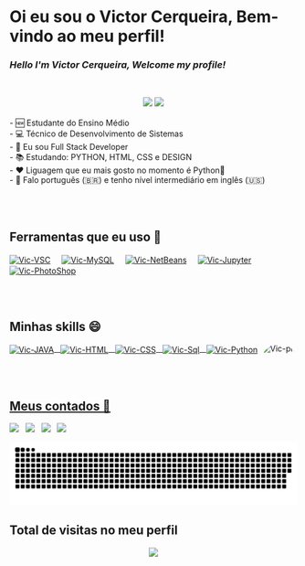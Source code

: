 # Oi eu sou o Victor Cerqueira, Bem-vindo ao meu perfil!
### *Hello I'm Victor Cerqueira, Welcome my profile!*
&nbsp;
<div align="center">
  <img height="180em" src="https://github-readme-stats.vercel.app/api?username=brenaki&show_icons=true&theme=react&include_all_commits=true&count_private=true"/>
  <img height="180em" src="https://github-readme-stats.vercel.app/api/top-langs/?username=brenaki&layout=compact&langs_count=7&theme=react"/>
</div>
&nbsp;&nbsp;
  <div>
- 🆕 Estudante do Ensino Médio<br>
- 💻 Técnico de Desenvolvimento de Sistemas<br>
- 🔭 Eu sou Full Stack Developer<br>
- 📚 Estudando: PYTHON, HTML, CSS e DESIGN<br>
- ❤️ Liguagem que eu mais gosto no momento é Python🐍<br>
- 💬 Falo português (🇧🇷) e tenho nível intermediário em inglês (🇺🇸)<br>
</div>
  
  <br><br>

## Ferramentas que eu uso 💼
  <div style="display: inline_block">
  <a href="https://code.visualstudio.com/download" target="_blank"><img align="center" alt="Vic-VSC" height="50" width="50" src="https://cdn.jsdelivr.net/gh/devicons/devicon/icons/vscode/vscode-original.svg"></a>
  &nbsp;&nbsp;&nbsp;
  <a href="https://www.mysql.com/downloads/" target="_blank"><img align="center" alt="Vic-MySQL" height="50" width="50" src="https://cdn.jsdelivr.net/gh/devicons/devicon/icons/mysql/mysql-original.svg"></a>
  &nbsp;&nbsp;&nbsp;
  <a href="https://netbeans.apache.org/download/index.html" target="_blank"><img align="center" alt="Vic-NetBeans" height="50" width="50" src="https://cdn.discordapp.com/attachments/796077210720272394/903048000178389082/NETBEANS.png"></a>
  &nbsp;&nbsp;&nbsp;
  <a href="https://netbeans.apache.org/download/index.html" target="_blank"><img align="center" alt="Vic-Jupyter" height="50" width="50" src="https://cdn.jsdelivr.net/gh/devicons/devicon/icons/jupyter/jupyter-original-wordmark.svg"></a>
  &nbsp;&nbsp;&nbsp;
  <a href="https://netbeans.apache.org/download/index.html" target="_blank"><img align="center" alt="Vic-PhotoShop" height="50" width="50" src="https://cdn.jsdelivr.net/gh/devicons/devicon/icons/photoshop/photoshop-plain.svg"></a>
  </div>

  <br><br>

  ## Minhas skills 😄
<div style="display: inline_block">
  <a href="https://github.com/brenaki">
  <img align="center" alt="Vic-JAVA" height="50" width="70" src="https://cdn.jsdelivr.net/gh/devicons/devicon/icons/java/java-original-wordmark.svg">
  &nbsp;
  <img align="center" alt="Vic-HTML" height="50" width="50" src="https://cdn.jsdelivr.net/gh/devicons/devicon/icons/html5/html5-original-wordmark.svg">
  &nbsp;
  <img align="center" alt="Vic-CSS" height="50" width="50" src="https://cdn.jsdelivr.net/gh/devicons/devicon/icons/css3/css3-original-wordmark.svg">
  &nbsp;
  <img align="center" alt="Vic-Sql" height="50" width="70" src="https://cdn.jsdelivr.net/gh/devicons/devicon/icons/mysql/mysql-original-wordmark.svg">
  &nbsp;
  <img align="center" alt="Vic-Python" height="50" width="70" src="https://cdn.jsdelivr.net/gh/devicons/devicon/icons/python/python-original-wordmark.svg">
  <img align="right" alt="Vic-pic" height="150" style="border-radius:50px;" src="https://cdn.discordapp.com/attachments/782912374797500417/901906862889386005/C3Xr.gif">
</div>
  
  <br><br>
  
  ## Meus contados :iphone:
<div>
  <a href="https://instagram.com/victor_angelolc" target="_blank"><img src="https://img.shields.io/badge/-Instagram-%23E4405F?style=for-the-badge&logo=instagram&logoColor=white" target="_blank"></a>
  &nbsp;
  <a href="https://steamcommunity.com/profiles/76561198798646904" target="_blank"><img src="https://img.shields.io/badge/Steam-000000?style=for-the-badge&logo=steam&logoColor=white" target="_blank"></a>
  &nbsp;
  <a href = "mailto:victor.legat.cerqueira@gmail.com"><img src="https://img.shields.io/badge/-Gmail-%23333?style=for-the-badge&logo=gmail&logoColor=white" target="_blank"></a>
  &nbsp;
  <a href="https://www.linkedin.com/in/victor-cerqueira-405055223" target="_blank"><img src="https://img.shields.io/badge/-LinkedIn-%230077B5?style=for-the-badge&logo=linkedin&logoColor=white" target="_blank"></a> 
 
  ![Snake animation](https://github.com/brenaki/brenaki/blob/output/github-contribution-grid-snake.svg)
 
  ## Total de visitas no meu perfil<br>
 <p align="center"> 
   <img alingn="center" src="https://profile-counter.glitch.me/brenaki/count.svg" />
 </p>
  
</div>
